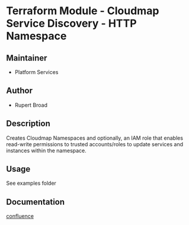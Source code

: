 # Terraform Module - Cloudmap Service Discovery - HTTP Namespace

## Maintainer

* Platform Services

## Author

* Rupert Broad

## Description

Creates Cloudmap Namespaces and optionally, an IAM role that enables read-write permissions to trusted accounts/roles to update services and instances within the namespace.

## Usage

See examples folder

## Documentation

[confluence](https://ohpendev.atlassian.net/wiki/spaces/CCE/pages/2062320795/Terraform+Modules)

<!--- BEGIN_TF_DOCS --->
<!--- END_TF_DOCS --->